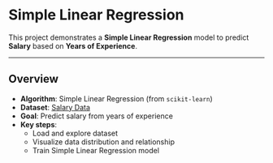 # Simple Linear Regression

This project demonstrates a **Simple Linear Regression** model to predict **Salary** based on **Years of Experience**.

---

## Overview

- **Algorithm**: Simple Linear Regression (from `scikit-learn`)
- **Dataset**: [Salary Data](https://www.kaggle.com/datasets/ravitejakotharu/salary-datacsv)
- **Goal**: Predict salary from years of experience
- **Key steps**:
  - Load and explore dataset
  - Visualize data distribution and relationship
  - Train Simple Linear Regression model

